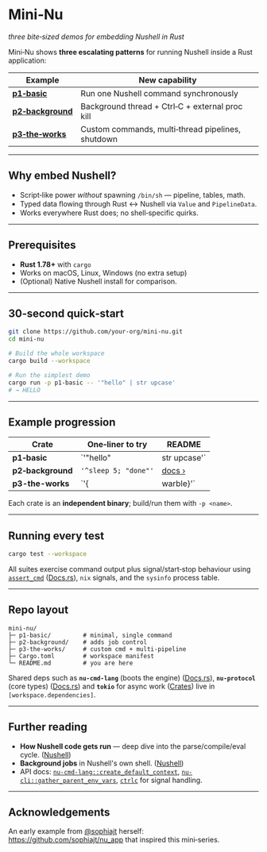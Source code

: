 # Mini‑Nu

_three bite‑sized demos for embedding Nushell in Rust_

Mini‑Nu shows **three escalating patterns** for running Nushell inside a Rust
application:

| Example                                        | New capability                                    |
| ---------------------------------------------- | ------------------------------------------------- |
| [**p1‑basic**](./p1-basic/README.md)           | Run one Nushell command synchronously             |
| [**p2‑background**](./p2-background/README.md) | Background thread + Ctrl‑C + external proc kill   |
| [**p3‑the‑works**](./p3-the-works/README.md)   | Custom commands, multi‑thread pipelines, shutdown |

---

## Why embed Nushell?

- Script‑like power _without_ spawning `/bin/sh` — pipeline, tables, math.
- Typed data ﬂowing through Rust ↔ Nushell via `Value` and `PipelineData`.
- Works everywhere Rust does; no shell‑specific quirks.

---

## Prerequisites

- **Rust 1.78+** with `cargo`
- Works on macOS, Linux, Windows (no extra setup)
- (Optional) Native Nushell install for comparison.

---

## 30‑second quick‑start

```bash
git clone https://github.com/your‑org/mini-nu.git
cd mini-nu

# Build the whole workspace
cargo build --workspace

# Run the simplest demo
cargo run -p p1-basic -- '"hello" | str upcase'
# → HELLO
```

---

## Example progression

| Crate             | One‑liner to try     | README                              |
| ----------------- | -------------------- | ----------------------------------- |
| **p1‑basic**      | `'"hello"            | str upcase'`                        |
| **p2‑background** | `'^sleep 5; "done"'` | [docs ›](./p2-background/README.md) |
| **p3-the-works**  | `'{                  | warble}'`                           |

Each crate is an **independent binary**; build/run them with `-p <name>`.

---

## Running every test

```bash
cargo test --workspace
```

All suites exercise command output plus signal/start‑stop behaviour using
[`assert_cmd`](https://docs.rs/assert_cmd)
([Docs.rs](https://docs.rs/assert_cmd)), `nix` signals, and the `sysinfo`
process table.

---

## Repo layout

```
mini-nu/
├─ p1-basic/         # minimal, single command
├─ p2-background/    # adds job control
├─ p3-the-works/     # custom cmd + multi-pipeline
├─ Cargo.toml        # workspace manifest
└─ README.md         # you are here
```

Shared deps such as **`nu-cmd-lang`** (boots the engine)
([Docs.rs](https://docs.rs/nu-cmd-lang)), **`nu-protocol`** (core types)
([Docs.rs](https://docs.rs/nu-protocol)) and **`tokio`** for async work
([Crates](https://crates.io/crates/tokio)) live in `[workspace.dependencies]`.

---

## Further reading

- **How Nushell code gets run** — deep dive into the parse/compile/eval cycle.
  ([Nushell](https://www.nushell.sh/book/how_nushell_code_gets_run.html))
- **Background jobs** in Nushell's own shell.
  ([Nushell](https://www.nushell.sh/book/background_jobs.html))
- API docs:
  [`nu-cmd-lang::create_default_context`](https://docs.rs/nu-cmd-lang/latest/nu_cmd_lang/fn.create_default_context.html),
  [`nu-cli::gather_parent_env_vars`](https://docs.rs/nu-cli/latest/nu_cli/fn.gather_parent_env_vars.html),
  [`ctrlc`](https://docs.rs/ctrlc) for signal handling.

---

## Acknowledgements

An early example from [@sophiajt](https://github.com/sophiajt) herself:
https://github.com/sophiajt/nu_app that inspired this mini‑series.
